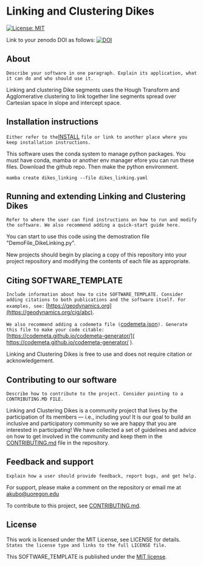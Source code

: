 
Linking and Clustering Dikes
===========================================================

[![License: MIT](https://img.shields.io/badge/License-MIT-yellow.svg)](LICENSE)

Link to your zenodo DOI as follows: [![DOI](https://zenodo.org/badge/272334230.svg)](https://zenodo.org/badge/latestdoi/272334230)


About
-----

`Describe your software in one paragraph. Explain its application, what it can
do and who should use it. `

Linking and clustering Dike segments uses the Hough Transform and Agglomerative clustering to link together line segments spread over Cartesian space in slope and intercept space. 


Installation instructions
-------------------------

`Either refer to the`[INSTALL](INSTALL) `file or link to another place where you keep installation instructions.`

This software uses the conda system to manage python packages. You must have conda, mamba or another env manager efore you can run these files. 
Download the github repo. Then make the python environment. 

```
mamba create dikes_linking --file dikes_linking.yaml
```

Running and extending Linking and Clustering Dikes
---------------------------------------

`Refer to where the user can find instructions on how to run and modify the software. We also recommend adding a quick-start guide here.`

You can start to use this code using the demostration file "DemoFile_DikeLinking.py". 

New projects should begin by placing a copy of this repository into your project repository and modifying the contents of each file as appropriate.


Citing SOFTWARE_TEMPLATE
------------------------

`Include information about how to cite SOFTWARE_TEMPLATE. Consider adding citations to both publications and the software itself. For examples, see:` [https://geodynamics.org](https://geodynamics.org/cig/abc).

`We also recommend adding a codemeta file (`[codemeta.json](codemeta.json)`). Generate this file to make your code citable:`[https://codemeta.github.io/codemeta-generator/]( https://codemeta.github.io/codemeta-generator/ ).

Linking and Clustering Dikes is free to use and does not require citation or acknowledgement.

Contributing to our software
----------------------
`Describe how to contribute to the project. Consider pointing to a CONTRIBUTING.MD FILE.`

Linking and Clustering Dikes is a community project that lives by the participation of its
members — i.e., including you! It is our goal to build an inclusive and
participatory community so we are happy that you are interested in
participating! We have collected a set of guidelines and advice on how to get
involved in the community and keep them in the
[CONTRIBUTING.md](CONTRIBUTING.md) file in the repository.

Feedback and support
----------------------
`Explain how a user should provide feedback, report bugs, and get help.`

For support, please make a comment on the repository or email me at akubo@uoregon.edu

To contribute to this project, see [CONTRIBUTING.md](CONTRIBUTING.md).

License
-------
This work is licensed under the MIT License, see LICENSE for details.
`States the license type and links to the full LICENSE file.`

This SOFTWARE_TEMPLATE is published under the [MIT license](LICENSE).
